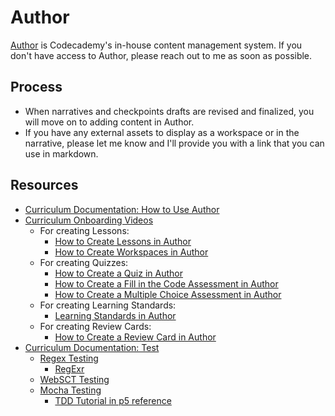 # Author 

[Author](https://author.codecademy.com/) is Codecademy's in-house content management system. If you don't have access to Author, please reach out to me as soon as possible.

## Process

* When narratives and checkpoints drafts are revised and finalized, you will move on to adding content in Author.
* If you have any external assets to display as a workspace or in the narrative, please let me know and I'll provide you with a link that you can use in markdown.

## Resources

* [Curriculum Documentation: How to Use Author](http://curriculum-documentation.codecademy.com/tooling/how-to-use-author/)
* [Curriculum Onboarding Videos](https://www.youtube.com/playlist?list=PLFzsFUO-y0HCGY725EmHMovYSSOd5biut)
  * For creating Lessons:
    * [How to Create Lessons in Author](https://www.youtube.com/watch?v=9tYJo_5EvvM&list=PLFzsFUO-y0HCGY725EmHMovYSSOd5biut&index=1)
    * [How to Create Workspaces in Author](https://www.youtube.com/watch?v=tT6m4SyuGXo&list=PLFzsFUO-y0HCGY725EmHMovYSSOd5biut&index=2)
  * For creating Quizzes:
    * [How to Create a Quiz in Author](https://www.youtube.com/watch?v=j2jBiqcy06c&list=PLFzsFUO-y0HCGY725EmHMovYSSOd5biut&index=3)
    * [How to Create a Fill in the Code Assessment in Author](https://www.youtube.com/watch?v=yRxPYmSRMe0&list=PLFzsFUO-y0HCGY725EmHMovYSSOd5biut&index=4)
    * [How to Create a Multiple Choice Assessment in Author](https://www.youtube.com/watch?v=7sHijM7n5uQ&list=PLFzsFUO-y0HCGY725EmHMovYSSOd5biut&index=5)
  * For creating Learning Standards:
    * [Learning Standards in Author](https://www.youtube.com/watch?v=CTnHLiWldjE&list=PLFzsFUO-y0HCGY725EmHMovYSSOd5biut&index=8)
  * For creating Review Cards:
    * [How to Create a Review Card in Author](https://www.youtube.com/watch?v=WZAIjiChyWw&list=PLFzsFUO-y0HCGY725EmHMovYSSOd5biut&index=6)
* [Curriculum Documentation: Test](http://curriculum-documentation.codecademy.com/Content-Standards/test/)
  * [Regex Testing](http://curriculum-documentation.codecademy.com/Testing/generic-code/)
    * [RegExr](https://regexr.com/)
  * [WebSCT Testing](http://curriculum-documentation.codecademy.com/Testing/webSCT/)
  * [Mocha Testing](http://curriculum-documentation.codecademy.com/Testing/mocha/)
    * [TDD Tutorial in p5 reference](https://p5js.org/learn/tdd.html)
